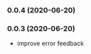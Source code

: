 ### **0.0.4** (2020-06-20)  
  
  
  
### **0.0.3** (2020-06-20)  
  
- improve error feedback    
  
